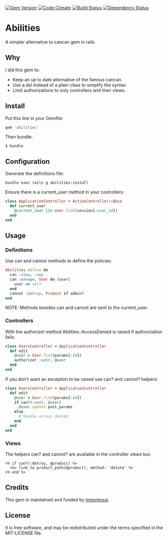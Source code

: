 [![Gem Version](https://badge.fury.io/rb/abilities.svg)](http://badge.fury.io/rb/abilities)
[![Code Climate](https://codeclimate.com/github/mmontossi/abilities/badges/gpa.svg)](https://codeclimate.com/github/mmontossi/abilities)
[![Build Status](https://travis-ci.org/mmontossi/abilities.svg)](https://travis-ci.org/mmontossi/abilities)
[![Dependency Status](https://gemnasium.com/mmontossi/abilities.svg)](https://gemnasium.com/mmontossi/abilities)

# Abilities

A simpler alternative to cancan gem in rails.

## Why

I did this gem to:

- Keep an up to date alternative of the famous cancan.
- Use a dsl instead of a plain class to simplify the syntax.
- Limit authorizations to only controllers and their views.

## Install

Put this line in your Gemfile:
```ruby
gem 'abilities'
```

Then bundle:
```
$ bundle
```

## Configuration

Generate the definitions file:
```
bundle exec rails g abilities:install
```

Ensure there is a current_user method in your controllers:
```ruby
class ApplicationController < ActionController::Base
  def current_user
    @current_user ||= User.find(session[:user_id])
  end
end
```

## Usage

### Definitions

Use can and cannot methods to define the policies:
```ruby
Abilities.define do
  can :view, :any
  can :manage, User do |user|
    user == self
  end
  cannot :detroy, Product if admin?
end
```

NOTE: Methods besides can and cannot are sent to the current_user.

### Controllers

With the authorize! method Abilities::AccessDenied is raised if authorization fails:
```ruby
class UsersController < ApplicationController
  def edit
    @user = User.find(params[:id])
    authorize! :edit, @user
  end
end
```

If you don't want an exception to be raised use can? and cannot? helpers:
```ruby
class UsersController < ApplicationController
  def edit
    @user = User.find(params[:id])
    if can?(:edit, @user)
      @user.update post_params
    else
      # handle access denied
    end
  end
end
```

### Views

The helpers can? and cannot? are available in the controller views too:
```erb
<% if can?(:detroy, @product) %>
  <%= link_to product_path(@product), method: 'delete' %>
<% end %>
```

## Credits

This gem is maintained and funded by [mmontossi](https://github.com/mmontossi).

## License

It is free software, and may be redistributed under the terms specified in the MIT-LICENSE file.
